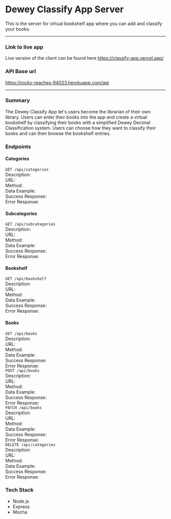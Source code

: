 # Dewey Classify App Server
This is the server for virtual bookshelf app where you can add and classify your books.

-----
### Link to live app
Live version of the client can be found here <a href = "https://classify-app.vercel.app/">https://classify-app.vercel.app/</a>

### API Base url
<a href = "https://rocky-reaches-94023.herokuapp.com/api">https://rocky-reaches-94023.herokuapp.com/api</a>

-----
### Summary
The Dewey Classify App let's users become the librarian of their own library. Users can enter their books into the app and create a virtual bookshelf by classifying their books with a simplified Dewey Decimal Classification system. Users can choose how they want to classify their books and can then browse the bookshelf entries.

### Endpoints

#### Categories
`GET /api/categories`  
Description:  
URL:    
Method:    
Data Example:  
Success Response:  
Error Response:  
#### Subcategories
`GET /api/subcategories`  
Description:  
URL:    
Method:    
Data Example:  
Success Response:  
Error Response:  
#### Bookshelf  
`GET /api/bookshelf`  
Description:  
URL:    
Method:    
Data Example:  
Success Response:  
Error Response:  
#### Books
`GET /api/books`  
Description:  
URL:    
Method:    
Data Example:  
Success Response:  
Error Response:  
`POST /api/books`  
Description:  
URL:    
Method:    
Data Example:  
Success Response:  
Error Response:    
`PATCH /api/books`  
Description:  
URL:    
Method:    
Data Example:  
Success Response:  
Error Response:    
`DELETE /api/categories`  
Description:  
URL:    
Method:    
Data Example:  
Success Response:  
Error Response:  


### Tech Stack
- Node.js
- Express
- Mocha
